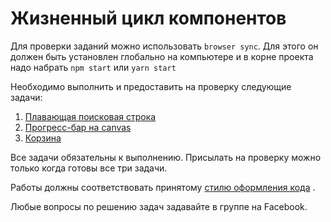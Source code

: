 Жизненный цикл компонентов
===

Для проверки заданий можно использовать `browser sync`.
Для этого он должен быть установлен глобально на компьютере и в корне проекта надо набрать `npm start` или `yarn start`

Необходимо выполнить и предоставить на проверку следующие задачи:

1. [Плавающая поисковая строка](./search/)
2. [Прогресс-бар на canvas](./lib)
3. [Корзина](./shop)

Все задачи обязательны к выполнению. Присылать на проверку можно только когда готовы все три задачи.

Работы должны соответствовать принятому [стилю оформления кода](https://netology-university.bitbucket.io/codestyle/) .

Любые вопросы по решению задач задавайте в группе на Facebook.
